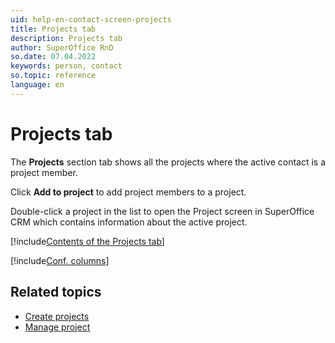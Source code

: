 ```yaml
---
uid: help-en-contact-screen-projects
title: Projects tab
description: Projects tab
author: SuperOffice RnD
so.date: 07.04.2022
keywords: person, contact
so.topic: reference
language: en
---
```


# Projects tab

The **Projects** section tab shows all the projects where the active contact is a project member.

Click **Add to project** to add project members to a project.

Double-click a project in the list to open the Project screen in SuperOffice CRM which contains information about the active project.

[!include[Contents of the Projects tab](../../../learn/includes/projects-tab.md)]

[!include[Conf. columns](../../../learn/includes/tip-configure-columns.md)]

## Related topics

* [Create projects][3]
* [Manage project][2]

<!-- Referenced links -->
[2]: ../../../project/learn/index.md
[3]: ../../../project/learn/create.md

<!-- Referenced images -->
